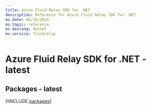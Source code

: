 ```yaml
---
title: Azure Fluid Relay SDK for .NET
description: Reference for Azure Fluid Relay SDK for .NET
ms.date: 06/18/2025
ms.topic: reference
ms.devlang: dotnet
ms.service: fluidrelay
---
```

# Azure Fluid Relay SDK for .NET - latest
## Packages - latest
[!INCLUDE [packages](fluid-relay-index.md)]